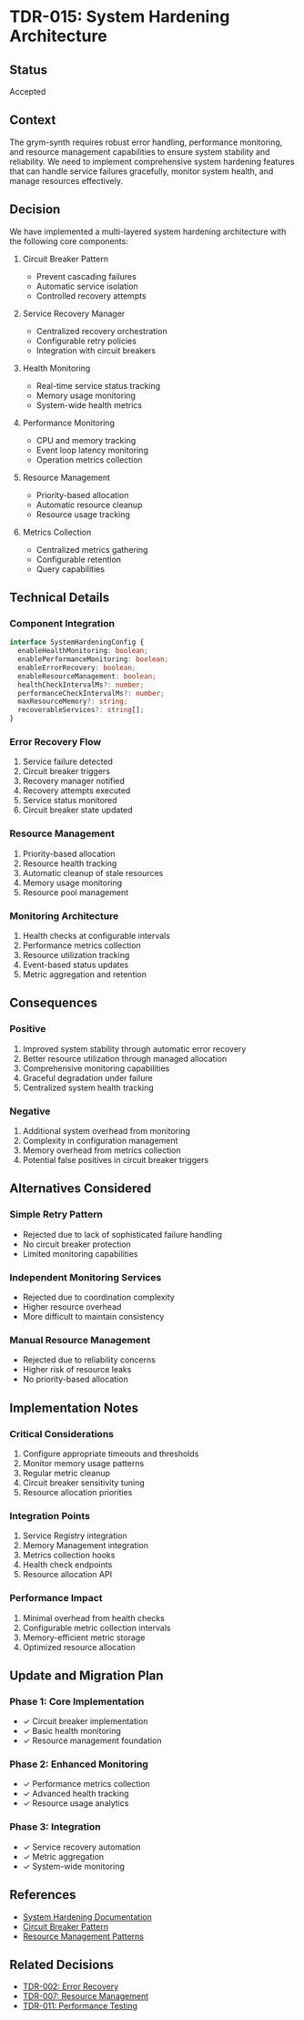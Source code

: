 # TDR-015: System Hardening Architecture

## Status
Accepted

## Context
The grym-synth requires robust error handling, performance monitoring, and resource management capabilities to ensure system stability and reliability. We need to implement comprehensive system hardening features that can handle service failures gracefully, monitor system health, and manage resources effectively.

## Decision
We have implemented a multi-layered system hardening architecture with the following core components:

1. Circuit Breaker Pattern
   - Prevent cascading failures
   - Automatic service isolation
   - Controlled recovery attempts

2. Service Recovery Manager
   - Centralized recovery orchestration
   - Configurable retry policies
   - Integration with circuit breakers

3. Health Monitoring
   - Real-time service status tracking
   - Memory usage monitoring
   - System-wide health metrics

4. Performance Monitoring
   - CPU and memory tracking
   - Event loop latency monitoring
   - Operation metrics collection

5. Resource Management
   - Priority-based allocation
   - Automatic resource cleanup
   - Resource usage tracking

6. Metrics Collection
   - Centralized metrics gathering
   - Configurable retention
   - Query capabilities

## Technical Details

### Component Integration
```typescript
interface SystemHardeningConfig {
  enableHealthMonitoring: boolean;
  enablePerformanceMonitoring: boolean;
  enableErrorRecovery: boolean;
  enableResourceManagement: boolean;
  healthCheckIntervalMs?: number;
  performanceCheckIntervalMs?: number;
  maxResourceMemory?: string;
  recoverableServices?: string[];
}
```

### Error Recovery Flow
1. Service failure detected
2. Circuit breaker triggers
3. Recovery manager notified
4. Recovery attempts executed
5. Service status monitored
6. Circuit breaker state updated

### Resource Management
1. Priority-based allocation
2. Resource health tracking
3. Automatic cleanup of stale resources
4. Memory usage monitoring
5. Resource pool management

### Monitoring Architecture
1. Health checks at configurable intervals
2. Performance metrics collection
3. Resource utilization tracking
4. Event-based status updates
5. Metric aggregation and retention

## Consequences

### Positive
1. Improved system stability through automatic error recovery
2. Better resource utilization through managed allocation
3. Comprehensive monitoring capabilities
4. Graceful degradation under failure
5. Centralized system health tracking

### Negative
1. Additional system overhead from monitoring
2. Complexity in configuration management
3. Memory overhead from metrics collection
4. Potential false positives in circuit breaker triggers

## Alternatives Considered

### Simple Retry Pattern
- Rejected due to lack of sophisticated failure handling
- No circuit breaker protection
- Limited monitoring capabilities

### Independent Monitoring Services
- Rejected due to coordination complexity
- Higher resource overhead
- More difficult to maintain consistency

### Manual Resource Management
- Rejected due to reliability concerns
- Higher risk of resource leaks
- No priority-based allocation

## Implementation Notes

### Critical Considerations
1. Configure appropriate timeouts and thresholds
2. Monitor memory usage patterns
3. Regular metric cleanup
4. Circuit breaker sensitivity tuning
5. Resource allocation priorities

### Integration Points
1. Service Registry integration
2. Memory Management integration
3. Metrics collection hooks
4. Health check endpoints
5. Resource allocation API

### Performance Impact
1. Minimal overhead from health checks
2. Configurable metric collection intervals
3. Memory-efficient metric storage
4. Optimized resource allocation

## Update and Migration Plan

### Phase 1: Core Implementation
- ✓ Circuit breaker implementation
- ✓ Basic health monitoring
- ✓ Resource management foundation

### Phase 2: Enhanced Monitoring
- ✓ Performance metrics collection
- ✓ Advanced health tracking
- ✓ Resource usage analytics

### Phase 3: Integration
- ✓ Service recovery automation
- ✓ Metric aggregation
- ✓ System-wide monitoring

## References
- [System Hardening Documentation](SYSTEM-HARDENING.md)
- [Circuit Breaker Pattern](https://martinfowler.com/bliki/CircuitBreaker.html)
- [Resource Management Patterns](https://microservices.io/patterns/observability/health-check-api.html)

## Related Decisions
- [TDR-002: Error Recovery](TDR-002-ERROR-RECOVERY.md)
- [TDR-007: Resource Management](TDR-007-RESOURCE-MANAGEMENT.md)
- [TDR-011: Performance Testing](TDR-011-PERFORMANCE-TESTING.md)

